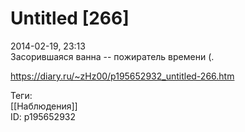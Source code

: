 Untitled [266]
===============

   
 2014-02-19, 23:13   
  Засорившаяся ванна -- пожиратель времени (.   
    
 <https://diary.ru/~zHz00/p195652932_untitled-266.htm>   
   
 Теги:   
 [[Наблюдения]]   
 ID: p195652932